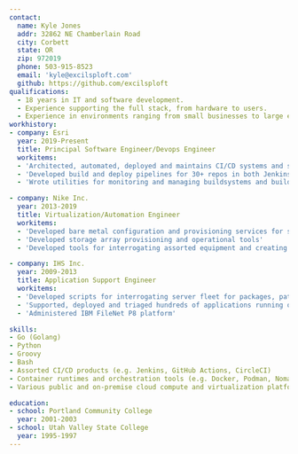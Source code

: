 ```yaml
---
contact:
  name: Kyle Jones
  addr: 32862 NE Chamberlain Road
  city: Corbett
  state: OR
  zip: 972019
  phone: 503-915-8523
  email: 'kyle@excilsploft.com'
  github: https://github.com/excilsploft
qualifications:
  - 18 years in IT and software development.
  - Experience supporting the full stack, from hardware to users.
  - Experience in environments ranging from small businesses to large enterprises, in myriad roles.
workhistory:
- company: Esri
  year: 2019-Present
  title: Principal Software Engineer/Devops Engineer
  workitems:
  - 'Architected, automated, deployed and maintains CI/CD systems and site-hosting environment'
  - 'Developed build and deploy pipelines for 30+ repos in both Jenkins and Github Actions'
  - 'Wrote utilities for monitoring and managing buildsystems and build infrastructure'

- company: Nike Inc.
  year: 2013-2019
  title: Virtualization/Automation Engineer
  workitems:
  - 'Developed bare metal configuration and provisioning services for servers in the datacenter, offices and retail locations'
  - 'Developed storage array provisioning and operational tools'
  - 'Developed tools for interrogating assorted equipment and creating an inventory of the global server fleet'

- company: IHS Inc.
  year: 2009-2013
  title: Application Support Engineer
  workitems:
  - 'Developed scripts for interrogating server fleet for packages, patches and anomalous processes'
  - 'Supported, deployed and triaged hundreds of applications running on Solaris, Windows and Linux servers'
  - 'Administered IBM FileNet P8 platform'

skills:
- Go (Golang)
- Python
- Groovy
- Bash
- Assorted CI/CD products (e.g. Jenkins, GitHub Actions, CircleCI)
- Container runtimes and orchestration tools (e.g. Docker, Podman, Nomad)
- Various public and on-premise cloud compute and virtualization platforms (e.g. AWS, VMware, OpenStack)

education:
- school: Portland Community College
  year: 2001-2003
- school: Utah Valley State College
  year: 1995-1997
---
```

